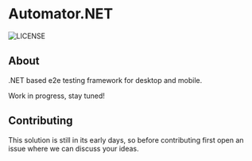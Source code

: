 # Automator.NET

![LICENSE](https://img.shields.io/badge/license-%20Apache--2.0-brightgreen.svg)

## About

.NET based e2e testing framework for desktop and mobile.

Work in progress, stay tuned!

## Contributing

This solution is still in its early days, so before contributing first open an issue where we can discuss your ideas.
